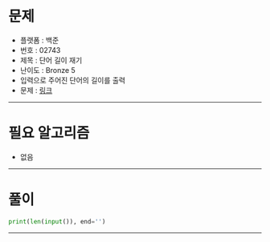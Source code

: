# 문제
- 플랫폼 : 백준
- 번호 : 02743
- 제목 : 단어 길이 재기
- 난이도 : Bronze 5
- 입력으로 주어진 단어의 길이를 출력
- 문제 : <a href="https://www.acmicpc.net/problem/2743" target="_blank">링크</a>

---

# 필요 알고리즘
- 없음

---

# 풀이
```python
print(len(input()), end='')

```

---

